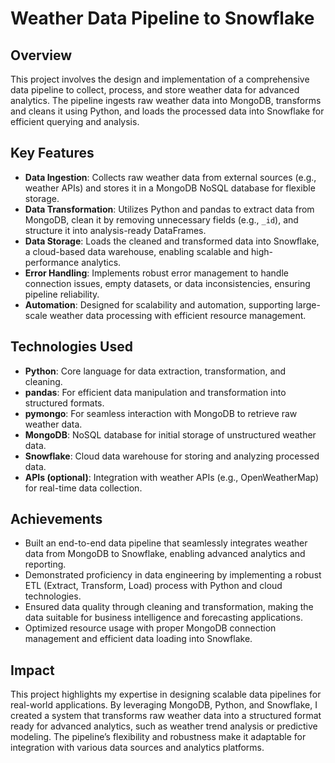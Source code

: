 # Weather Data Pipeline to Snowflake

## Overview
This project involves the design and implementation of a comprehensive data pipeline to collect, process, and store weather data for advanced analytics. The pipeline ingests raw weather data into MongoDB, transforms and cleans it using Python, and loads the processed data into Snowflake for efficient querying and analysis.

## Key Features
- **Data Ingestion**: Collects raw weather data from external sources (e.g., weather APIs) and stores it in a MongoDB NoSQL database for flexible storage.
- **Data Transformation**: Utilizes Python and pandas to extract data from MongoDB, clean it by removing unnecessary fields (e.g., `_id`), and structure it into analysis-ready DataFrames.
- **Data Storage**: Loads the cleaned and transformed data into Snowflake, a cloud-based data warehouse, enabling scalable and high-performance analytics.
- **Error Handling**: Implements robust error management to handle connection issues, empty datasets, or data inconsistencies, ensuring pipeline reliability.
- **Automation**: Designed for scalability and automation, supporting large-scale weather data processing with efficient resource management.

## Technologies Used
- **Python**: Core language for data extraction, transformation, and cleaning.
- **pandas**: For efficient data manipulation and transformation into structured formats.
- **pymongo**: For seamless interaction with MongoDB to retrieve raw weather data.
- **MongoDB**: NoSQL database for initial storage of unstructured weather data.
- **Snowflake**: Cloud data warehouse for storing and analyzing processed data.
- **APIs (optional)**: Integration with weather APIs (e.g., OpenWeatherMap) for real-time data collection.

## Achievements
- Built an end-to-end data pipeline that seamlessly integrates weather data from MongoDB to Snowflake, enabling advanced analytics and reporting.
- Demonstrated proficiency in data engineering by implementing a robust ETL (Extract, Transform, Load) process with Python and cloud technologies.
- Ensured data quality through cleaning and transformation, making the data suitable for business intelligence and forecasting applications.
- Optimized resource usage with proper MongoDB connection management and efficient data loading into Snowflake.

## Impact
This project highlights my expertise in designing scalable data pipelines for real-world applications. By leveraging MongoDB, Python, and Snowflake, I created a system that transforms raw weather data into a structured format ready for advanced analytics, such as weather trend analysis or predictive modeling. The pipeline’s flexibility and robustness make it adaptable for integration with various data sources and analytics platforms.